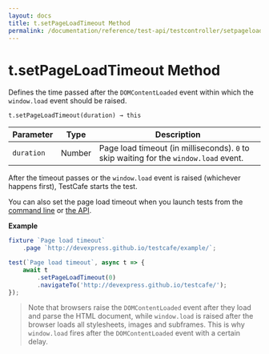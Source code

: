```yaml
---
layout: docs
title: t.setPageLoadTimeout Method
permalink: /documentation/reference/test-api/testcontroller/setpageloadtimeout.html
---
```

# t.setPageLoadTimeout Method

Defines the time passed after the `DOMContentLoaded` event within which the `window.load` event should be raised.

```text
t.setPageLoadTimeout(duration) → this
```

Parameter  | Type      | Description
---------- | --------- | -----------
`duration` | Number    | Page load timeout (in milliseconds). `0` to skip waiting for the `window.load` event.

After the timeout passes or the `window.load` event is raised (whichever happens first), TestCafe starts the test.

You can also set the page load timeout when you launch tests from the [command line](../../command-line-interface.md#--page-load-timeout-ms) or [the API](../../testcafe-api/runner/run.md).

**Example**

```js
fixture `Page load timeout`
    .page `http://devexpress.github.io/testcafe/example/`;

test(`Page load timeout`, async t => {
    await t
        .setPageLoadTimeout(0)
        .navigateTo('http://devexpress.github.io/testcafe/');
});
```

> Note that browsers raise the `DOMContentLoaded` event after they load and parse the HTML document, while `window.load` is raised after the browser loads all stylesheets, images and subframes. This is why `window.load` fires after the `DOMContentLoaded` event with a certain delay.
